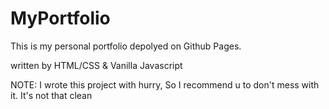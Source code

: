 # MyPortfolio

This is my personal portfolio depolyed on Github Pages.

written by HTML/CSS & Vanilla Javascript

NOTE: I wrote this project with hurry, So I recommend u to don't mess with it. It's not that clean
